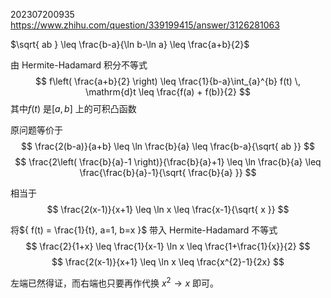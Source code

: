  202307200935
https://www.zhihu.com/question/339199415/answer/3126281063

$\sqrt{ ab } \leq \frac{b-a}{\ln b-\ln a} \leq \frac{a+b}{2}$


由 Hermite-Hadamard 积分不等式
$$
f\left( \frac{a+b}{2} \right) \leq
\frac{1}{b-a}\int_{a}^{b} f(t) \, \mathrm{d}t \leq
\frac{f(a) + f(b)}{2}
$$
其中${ f(t) }$ 是${ [a,b] }$ 上的可积凸函数

原问题等价于
$$
\frac{2(b-a)}{a+b} \leq
\ln \frac{b}{a} \leq
\frac{b-a}{\sqrt{ ab }}
$$
$$
\frac{2\left( \frac{b}{a}-1 \right)}{\frac{b}{a}+1} \leq
\ln \frac{b}{a} \leq
\frac{\frac{b}{a}-1}{\sqrt{ \frac{b}{a} }}
$$

相当于
$$
\frac{2(x-1)}{x+1} \leq 
\ln x \leq 
\frac{x-1}{\sqrt{ x }}
$$

将${ f(t) = \frac{1}{t}, a=1, b=x }$ 带入 Hermite-Hadamard 不等式
$$
\frac{2}{1+x} \leq 
\frac{1}{x-1} \ln x \leq
\frac{1+\frac{1}{x}}{2}
$$
$$
\frac{2(x-1)}{x+1} \leq
\ln x \leq
\frac{x^{2}-1}{2x}
$$

左端已然得证，而右端也只要再作代换 ${ x^{2} \to x }$ 即可。
